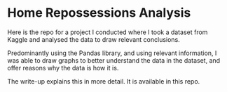 # Home Repossessions Analysis

Here is the repo for a project I conducted where I took a dataset from Kaggle and analysed the data to draw relevant conclusions. 

Predominantly using the Pandas library, and using relevant information, I was able to draw graphs to better understand the data in the dataset, and offer reasons why the data is how it is.

The write-up explains this in more detail. It is available in this repo.
